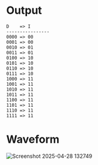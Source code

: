 # Output
```
D    => I
----------------
0000 => 00
0001 => 00
0010 => 01
0011 => 01
0100 => 10
0101 => 10
0110 => 10
0111 => 10
1000 => 11
1001 => 11
1010 => 11
1011 => 11
1100 => 11
1101 => 11
1110 => 11
1111 => 11
```

# Waveform

![Screenshot 2025-04-28 132749](https://github.com/user-attachments/assets/94cc6029-cd29-4d68-8466-3c450092bd31)
